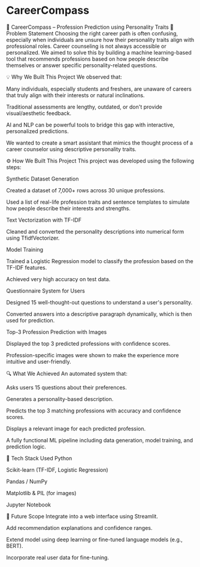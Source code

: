 # CareerCompass
💼 CareerCompass – Profession Prediction using Personality Traits
🧩 Problem Statement
Choosing the right career path is often confusing, especially when individuals are unsure how their personality traits align with professional roles. Career counseling is not always accessible or personalized.
We aimed to solve this by building a machine learning-based tool that recommends professions based on how people describe themselves or answer specific personality-related questions.

💡 Why We Built This Project
We observed that:

Many individuals, especially students and freshers, are unaware of careers that truly align with their interests or natural inclinations.

Traditional assessments are lengthy, outdated, or don't provide visual/aesthetic feedback.

AI and NLP can be powerful tools to bridge this gap with interactive, personalized predictions.

We wanted to create a smart assistant that mimics the thought process of a career counselor using descriptive personality traits.

⚙️ How We Built This Project
This project was developed using the following steps:

Synthetic Dataset Generation

Created a dataset of 7,000+ rows across 30 unique professions.

Used a list of real-life profession traits and sentence templates to simulate how people describe their interests and strengths.

Text Vectorization with TF-IDF

Cleaned and converted the personality descriptions into numerical form using TfidfVectorizer.

Model Training

Trained a Logistic Regression model to classify the profession based on the TF-IDF features.

Achieved very high accuracy on test data.

Questionnaire System for Users

Designed 15 well-thought-out questions to understand a user's personality.

Converted answers into a descriptive paragraph dynamically, which is then used for prediction.

Top-3 Profession Prediction with Images

Displayed the top 3 predicted professions with confidence scores.

Profession-specific images were shown to make the experience more intuitive and user-friendly.

🔍 What We Achieved
An automated system that:

Asks users 15 questions about their preferences.

Generates a personality-based description.

Predicts the top 3 matching professions with accuracy and confidence scores.

Displays a relevant image for each predicted profession.

A fully functional ML pipeline including data generation, model training, and prediction logic.

📁 Tech Stack Used
Python

Scikit-learn (TF-IDF, Logistic Regression)

Pandas / NumPy

Matplotlib & PIL (for images)

Jupyter Notebook

🚀 Future Scope
Integrate into a web interface using Streamlit.

Add recommendation explanations and confidence ranges.

Extend model using deep learning or fine-tuned language models (e.g., BERT).

Incorporate real user data for fine-tuning.
